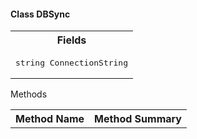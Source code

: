 #### Class DBSync

<table><tr>
<th> Fields </th>
</tr> 
<tr><td> <pre lang="csharp">string ConnectionString</pre></td></tr>
</table>

Methods
<table><tr><th>Method Name</th> <th>Method Summary</th></tr>
<tr> </tr>
</table>
